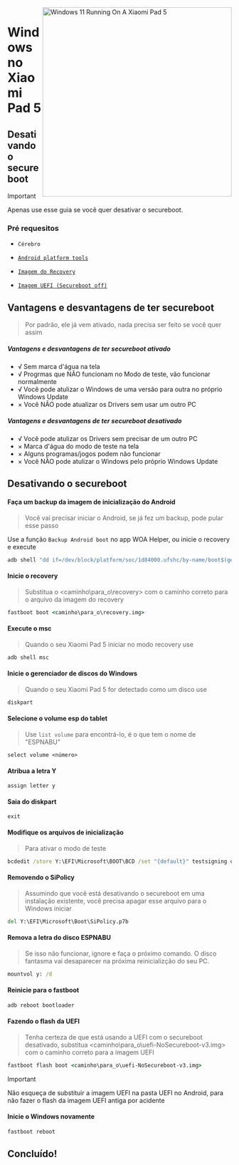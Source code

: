 <img align="right" src="https://raw.githubusercontent.com/erdilS/Port-Windows-11-Xiaomi-Pad-5/main/nabu.png" width="425" alt="Windows 11 Running On A Xiaomi Pad 5">


# Windows no Xiaomi Pad 5

## Desativando o secureboot
> [!Important]
> Apenas use esse guia se você quer desativar o secureboot.

### Pré requesitos
- ```Cérebro```

- [```Android platform tools```](https://developer.android.com/studio/releases/platform-tools)

- [```Imagem do Recovery```](https://github.com/ArKT-7/twrp_device_xiaomi_nabu/releases/tag/mod-win)

- [```Imagem UEFI (Secureboot off)```](https://github.com/erdilS/Port-Windows-11-Xiaomi-Pad-5/releases/download/1.0/XXXnabu-NoSecureboot-v4.img)

## Vantagens e desvantagens de ter secureboot
> Por padrão, ele já vem ativado, nada precisa ser feito se você quer assim

##### Vantagens e desvantagens de ter secureboot ativado
- √ Sem marca d'água na tela
- √ Progrmas que NÃO funcionam no Modo de teste, vão funcionar normalmente
- √ Você pode atulizar o Windows de uma versão para outra no próprio Windows Update
- × Você NÃO pode atualizar os Drivers sem usar um outro PC

##### Vantagens e desvantagens de ter secureboot desativado
- √ Você pode atulizar os Drivers sem precisar de um outro PC
- × Marca d'água do modo de teste na tela
- × Alguns programas/jogos podem não funcionar
- × Você NÃO pode atulizar o Windows pelo próprio Windows Update

## Desativando o secureboot

#### Faça um backup da imagem de inicialização do Android
> Você vai precisar iniciar o Android, se já fez um backup, pode pular esse passo

Use a função `Backup Android boot` no app WOA Helper, ou inicie o recovery e execute
```cmd
adb shell "dd if=/dev/block/platform/soc/1d84000.ufshc/by-name/boot$(getprop ro.boot.slot_suffix) of=/tmp/rooted_boot.img" && adb pull /tmp/rooted_boot.img
```

#### Inicie o recovery
> Substitua o <caminho\para_o\recovery> com o caminho correto para o arquivo da imagem do recovery 
```cmd
fastboot boot <caminho\para_o\recovery.img>
```

#### Execute o msc
> Quando o seu Xiaomi Pad 5 iniciar no modo recovery use
```cmd
adb shell msc
```

#### Inicie o gerenciador de discos do Windows
> Quando o seu Xiaomi Pad 5 for detectado como um disco use
```cmd
diskpart
```

#### Selecione o volume esp do tablet
> Use `list volume` para encontrá-lo, é o que tem o nome de "ESPNABU"
```diskpart
select volume <número>
```

#### Atribua a letra Y
```diskpart
assign letter y
```

#### Saia do diskpart
```diskpart
exit
```

#### Modifique os arquivos de inicialização
> Para ativar o modo de teste
```cmd
bcdedit /store Y:\EFI\Microsoft\BOOT\BCD /set "{default}" testsigning on
```

#### Removendo o SiPolicy
> Assumindo que você está desativando o secureboot em uma instalação existente, você precisa apagar esse arquivo para o Windows iniciar
```cmd
del Y:\EFI\Microsoft\Boot\SiPolicy.p7b
```

#### Remova a letra do disco ESPNABU
>  Se isso não funcionar, ignore e faça o próximo comando. O disco fantasma vai desaparecer na próxima reinicializção do seu PC.
```cmd
mountvol y: /d
```

#### Reinicie para o fastboot
```cmd
adb reboot bootloader
```

#### Fazendo o flash da UEFI
> Tenha certeza de que está usando a UEFI com o secureboot desativado, substitua <caminho\para_o\uefi-NoSecureboot-v3.img> com o caminho correto para a imagem UEFI
```cmd
fastboot flash boot <caminho\para_o\uefi-NoSecureboot-v3.img>
```

> [!Important]
> Não esqueça de substituir a imagem UEFI na pasta UEFI no Android, para não fazer o flash da imagem UEFI antiga por acidente

#### Inicie o Windows novamente
```cmd
fastboot reboot
```

## Concluído!
